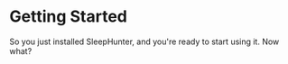 # Getting Started

So you just installed SleepHunter, and you're ready to start using it. Now what?

